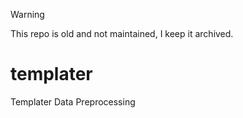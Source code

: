 > [!WARNING]
> This repo is old and not maintained, I keep it archived.

# templater
Templater Data Preprocessing
